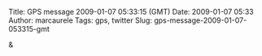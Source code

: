 Title: GPS message 2009-01-07 05:33:15 (GMT)
Date: 2009-01-07 05:33
Author: marcaurele
Tags: gps, twitter
Slug: gps-message-2009-01-07-053315-gmt

<!--break-->

<div class="gmap" id="gmap_20090106_213315">
</div>
&

</p>


